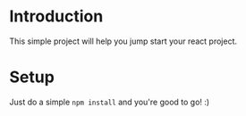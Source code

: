 # Introduction

This simple project will help you jump start your react project.

# Setup

Just do a simple `npm install` and you're good to go! :)
